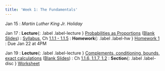 ```yaml
---
title: 'Week 1: The Fundamentals'
---
```


Jan 15
: *Martin Luther King Jr. Holiday*

Jan 17
: **Lecture**{: .label .label-lecture } [Probabilities as Proportions](/assets/slides/annotated-lec-1.pdf) ([Blank Slides](/assets/slides/pre-lec-1.pdf))
    : [Syllabus](syllabus), Ch [1.1.1 - 1.1.5](http://stat88.org/textbook/content/Chapter_01/01_Probabilities_as_Proportions.html)
: **Homework**{: .label .label-hw } [Homework 1](http://prob140.datahub.berkeley.edu/hub/user-redirect/git-pull?repo=https://github.com/stat88/content-sp24&branch=main&subPath=hw/Homework_01.ipynb)
    : Due Jan 22 at 4PM

Jan 19
: **Lecture**{: .label .label-lecture } [Complements, conditioning, bounds, exact calculations](/assets/slides/annotated-lec-2.pdf) ([Blank Slides](/assets/slides/lec-2-pre-lec.pdf))
    : Ch [1.1.6, 1.1.7, 1.2](http://stat88.org/textbook/content/Chapter_01/01_Probabilities_as_Proportions.html)
: **Section**{: .label .label-disc } [Worksheet](/assets/worksheets/01_19.pdf)
